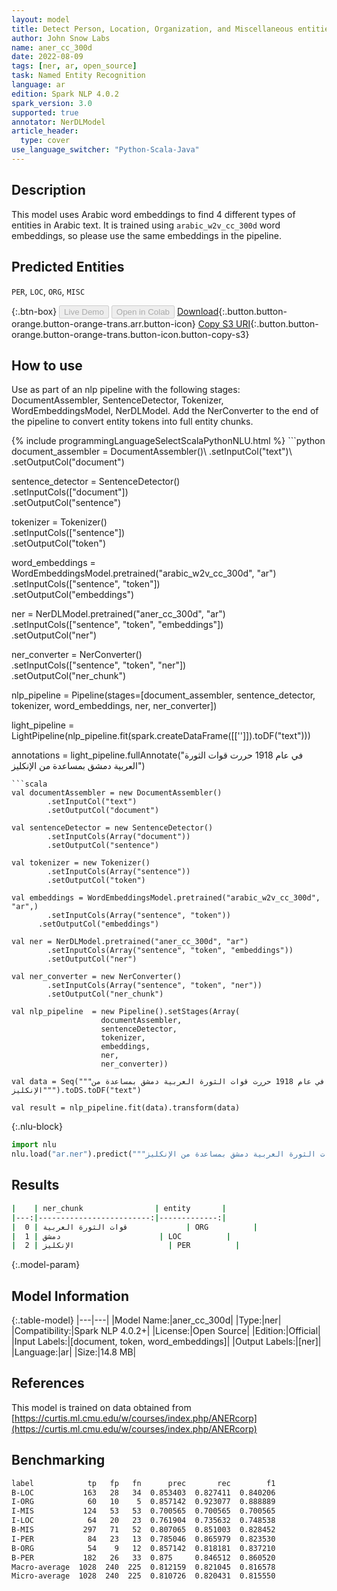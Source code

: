 ```yaml
---
layout: model
title: Detect Person, Location, Organization, and Miscellaneous entities in Arabic (ANERcorp)
author: John Snow Labs
name: aner_cc_300d
date: 2022-08-09
tags: [ner, ar, open_source]
task: Named Entity Recognition
language: ar
edition: Spark NLP 4.0.2
spark_version: 3.0
supported: true
annotator: NerDLModel
article_header:
  type: cover
use_language_switcher: "Python-Scala-Java"
---
```


## Description

This model uses Arabic word embeddings to find 4 different types of entities in Arabic text. It is trained using `arabic_w2v_cc_300d` word embeddings, so please use the same embeddings in the pipeline.

## Predicted Entities

`PER`, `LOC`, `ORG`, `MISC`

{:.btn-box}
<button class="button button-orange" disabled>Live Demo</button>
<button class="button button-orange" disabled>Open in Colab</button>
[Download](https://s3.amazonaws.com/auxdata.johnsnowlabs.com/public/models/aner_cc_300d_ar_4.0.2_3.0_1660030385202.zip){:.button.button-orange.button-orange-trans.arr.button-icon}
[Copy S3 URI](s3://auxdata.johnsnowlabs.com/public/models/aner_cc_300d_ar_4.0.2_3.0_1660030385202.zip){:.button.button-orange.button-orange-trans.button-icon.button-copy-s3}

## How to use

Use as part of an nlp pipeline with the following stages: DocumentAssembler, SentenceDetector, Tokenizer, WordEmbeddingsModel, NerDLModel. Add the NerConverter to the end of the pipeline to convert entity tokens into full entity chunks.

<div class="tabs-box" markdown="1">
{% include programmingLanguageSelectScalaPythonNLU.html %}
```python
document_assembler = DocumentAssembler()\
    .setInputCol("text")\
    .setOutputCol("document")
        
sentence_detector = SentenceDetector()\
    .setInputCols(["document"])\
    .setOutputCol("sentence")

tokenizer = Tokenizer()\
    .setInputCols(["sentence"])\
    .setOutputCol("token")

word_embeddings = WordEmbeddingsModel.pretrained("arabic_w2v_cc_300d", "ar") \
    .setInputCols(["sentence", "token"]) \
    .setOutputCol("embeddings")

ner = NerDLModel.pretrained("aner_cc_300d", "ar") \
    .setInputCols(["sentence", "token", "embeddings"]) \
    .setOutputCol("ner")

ner_converter = NerConverter()\
    .setInputCols(["sentence", "token", "ner"])\
    .setOutputCol("ner_chunk")

nlp_pipeline = Pipeline(stages=[document_assembler, 
                                sentence_detector, 
                                tokenizer, 
                                word_embeddings, 
                                ner, 
                                ner_converter])

light_pipeline = LightPipeline(nlp_pipeline.fit(spark.createDataFrame([['']]).toDF("text")))

annotations = light_pipeline.fullAnnotate("في عام 1918 حررت قوات الثورة العربية دمشق بمساعدة من الإنكليز")
```
```scala
val documentAssembler = new DocumentAssembler()
		.setInputCol("text")
		.setOutputCol("document")

val sentenceDetector = new SentenceDetector()
		.setInputCols(Array("document"))
		.setOutputCol("sentence")

val tokenizer = new Tokenizer()
		.setInputCols(Array("sentence"))
		.setOutputCol("token")
	
val embeddings = WordEmbeddingsModel.pretrained("arabic_w2v_cc_300d", "ar",)
		.setInputCols(Array("sentence", "token"))
	  .setOutputCol("embeddings")

val ner = NerDLModel.pretrained("aner_cc_300d", "ar")
		.setInputCols(Array("sentence", "token", "embeddings"))
		.setOutputCol("ner")

val ner_converter = new NerConverter()
		.setInputCols(Array("sentence", "token", "ner"))
		.setOutputCol("ner_chunk")

val nlp_pipeline  = new Pipeline().setStages(Array(
					documentAssembler, 
					sentenceDetector, 
					tokenizer, 
					embeddings, 
					ner, 
					ner_converter))

val data = Seq("""في عام 1918 حررت قوات الثورة العربية دمشق بمساعدة من الإنكليز""").toDS.toDF("text")

val result = nlp_pipeline.fit(data).transform(data)
```

{:.nlu-block}
```python
import nlu
nlu.load("ar.ner").predict("""في عام 1918 حررت قوات الثورة العربية دمشق بمساعدة من الإنكليز""")
```
</div>

## Results

```bash
|    | ner_chunk                | entity       |
|---:|-------------------------:|-------------:|
|  0 | قوات الثورة العربية             | ORG          |
|  1 | دمشق                      | LOC          |
|  2 | الإنكليز                     | PER          |
```

{:.model-param}
## Model Information

{:.table-model}
|---|---|
|Model Name:|aner_cc_300d|
|Type:|ner|
|Compatibility:|Spark NLP 4.0.2+|
|License:|Open Source|
|Edition:|Official|
|Input Labels:|[document, token, word_embeddings]|
|Output Labels:|[ner]|
|Language:|ar|
|Size:|14.8 MB|

## References

This model is trained on data obtained from [https://curtis.ml.cmu.edu/w/courses/index.php/ANERcorp](https://curtis.ml.cmu.edu/w/courses/index.php/ANERcorp)

## Benchmarking

```bash
label            tp   fp   fn      prec       rec        f1
B-LOC           163   28   34  0.853403  0.827411  0.840206
I-ORG            60   10    5  0.857142  0.923077  0.888889
I-MIS           124   53   53  0.700565  0.700565  0.700565
I-LOC            64   20   23  0.761904  0.735632  0.748538
B-MIS           297   71   52  0.807065  0.851003  0.828452
I-PER            84   23   13  0.785046  0.865979  0.823530
B-ORG            54    9   12  0.857142  0.818181  0.837210
B-PER           182   26   33  0.875     0.846512  0.860520
Macro-average  1028  240  225  0.812159  0.821045  0.816578
Micro-average  1028  240  225  0.810726  0.820431  0.815550
```
